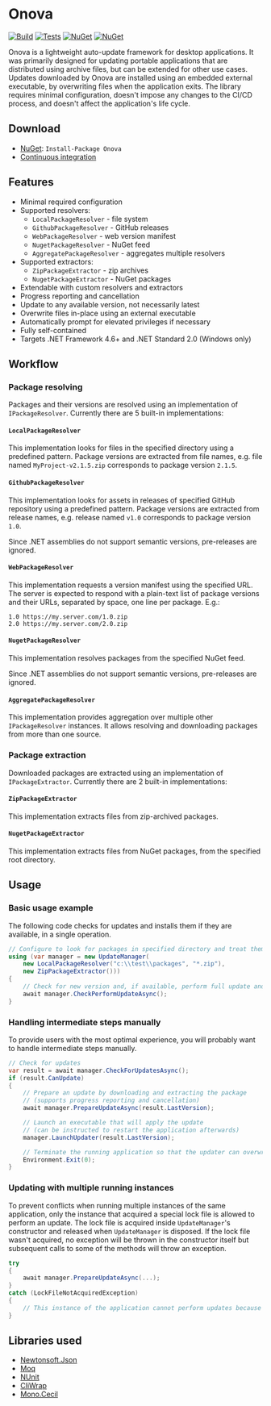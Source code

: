 # Onova

[![Build](https://img.shields.io/appveyor/ci/Tyrrrz/Onova/master.svg)](https://ci.appveyor.com/project/Tyrrrz/Onova)
[![Tests](https://img.shields.io/appveyor/tests/Tyrrrz/Onova/master.svg)](https://ci.appveyor.com/project/Tyrrrz/Onova)
[![NuGet](https://img.shields.io/nuget/v/Onova.svg)](https://nuget.org/packages/Onova)
[![NuGet](https://img.shields.io/nuget/dt/Onova.svg)](https://nuget.org/packages/Onova)

Onova is a lightweight auto-update framework for desktop applications. It was primarily designed for updating portable applications that are distributed using archive files, but can be extended for other use cases. Updates downloaded by Onova are installed using an embedded external executable, by overwriting files when the application exits. The library requires minimal configuration, doesn't impose any changes to the CI/CD process, and doesn't affect the application's life cycle.

## Download

- [NuGet](https://nuget.org/packages/Onova): `Install-Package Onova`
- [Continuous integration](https://ci.appveyor.com/project/Tyrrrz/Onova)

## Features

- Minimal required configuration
- Supported resolvers:
  - `LocalPackageResolver` - file system
  - `GithubPackageResolver` - GitHub releases
  - `WebPackageResolver` - web version manifest
  - `NugetPackageResolver` - NuGet feed
  - `AggregatePackageResolver` - aggregates multiple resolvers
- Supported extractors:
  - `ZipPackageExtractor` - zip archives
  - `NugetPackageExtractor` - NuGet packages
- Extendable with custom resolvers and extractors
- Progress reporting and cancellation
- Update to any available version, not necessarily latest
- Overwrite files in-place using an external executable
- Automatically prompt for elevated privileges if necessary
- Fully self-contained
- Targets .NET Framework 4.6+ and .NET Standard 2.0 (Windows only)

## Workflow

### Package resolving

Packages and their versions are resolved using an implementation of `IPackageResolver`. Currently there are 5 built-in implementations:

#### `LocalPackageResolver` 

This implementation looks for files in the specified directory using a predefined pattern. Package versions are extracted from file names, e.g. file named `MyProject-v2.1.5.zip` corresponds to package version `2.1.5`.

#### `GithubPackageResolver`

This implementation looks for assets in releases of specified GitHub repository using a predefined pattern. Package versions are extracted from release names, e.g. release named `v1.0` corresponds to package version `1.0`.

Since .NET assemblies do not support semantic versions, pre-releases are ignored.

#### `WebPackageResolver`

This implementation requests a version manifest using the specified URL. The server is expected to respond with a plain-text list of package versions and their URLs, separated by space, one line per package. E.g.:
```
1.0 https://my.server.com/1.0.zip
2.0 https://my.server.com/2.0.zip
```

#### `NugetPackageResolver`

This implementation resolves packages from the specified NuGet feed.

Since .NET assemblies do not support semantic versions, pre-releases are ignored.

#### `AggregatePackageResolver`

This implementation provides aggregation over multiple other `IPackageResolver` instances. It allows resolving and downloading packages from more than one source.

### Package extraction

Downloaded packages are extracted using an implementation of `IPackageExtractor`. Currently there are 2 built-in implementations:

#### `ZipPackageExtractor`

This implementation extracts files from zip-archived packages.

#### `NugetPackageExtractor`

This implementation extracts files from NuGet packages, from the specified root directory.

## Usage

### Basic usage example

The following code checks for updates and installs them if they are available, in a single operation.

```c#
// Configure to look for packages in specified directory and treat them as zips
using (var manager = new UpdateManager(
    new LocalPackageResolver("c:\\test\\packages", "*.zip"),
    new ZipPackageExtractor()))
{
	// Check for new version and, if available, perform full update and restart
	await manager.CheckPerformUpdateAsync();
}
```

### Handling intermediate steps manually

To provide users with the most optimal experience, you will probably want to handle intermediate steps manually.

```c#
// Check for updates
var result = await manager.CheckForUpdatesAsync();
if (result.CanUpdate)
{
    // Prepare an update by downloading and extracting the package
    // (supports progress reporting and cancellation)
    await manager.PrepareUpdateAsync(result.LastVersion);

    // Launch an executable that will apply the update
    // (can be instructed to restart the application afterwards)
    manager.LaunchUpdater(result.LastVersion);

    // Terminate the running application so that the updater can overwrite files
    Environment.Exit(0);
}
```

### Updating with multiple running instances

To prevent conflicts when running multiple instances of the same application, only the instance that acquired a special lock file is allowed to perform an update. The lock file is acquired inside `UpdateManager`'s constructor and released when `UpdateManager` is disposed. If the lock file wasn't acquired, no exception will be thrown in the constructor itself but subsequent calls to some of the methods will throw an exception.

```c#
try
{
	await manager.PrepareUpdateAsync(...);
}
catch (LockFileNotAcquiredException)
{
	// This instance of the application cannot perform updates because another instance owns the lock file
}
```

## Libraries used

- [Newtonsoft.Json](https://github.com/JamesNK/Newtonsoft.Json)
- [Moq](https://github.com/Moq/moq4)
- [NUnit](https://github.com/nunit/nunit)
- [CliWrap](https://github.com/Tyrrrz/CliWrap)
- [Mono.Cecil](https://github.com/jbevain/cecil)